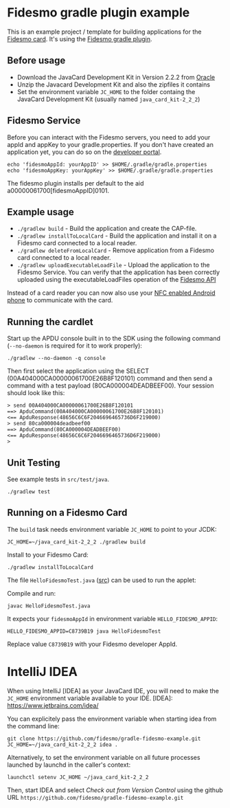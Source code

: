 Fidesmo gradle plugin example
=============================

This is an example project / template for building applications for the [Fidesmo
card](http://fidesmo.com/). It's using the [Fidesmo gradle plugin](http://github.com/fidesmo/gradle-fidesmo).

Before usage
------------

- Download the JavaCard Development Kit in Version 2.2.2 from [Oracle][oracle-jc-sdk]
- Unzip the Javacard Development Kit and also the zipfiles it contains
- Set the environment variable `JC_HOME` to the folder containg the JavaCard Development Kit (usually named `java_card_kit-2_2_2`)

[oracle-jc-sdk]: http://www.oracle.com/technetwork/java/javasebusiness/downloads/java-archive-downloads-javame-419430.html#java_card_kit-2.2.2-oth-JPR "Oracel JavCard Development Kit 2.2.2 download"

Fidesmo Service
---------------
Before you can interact with the Fidesmo servers, you need to add your appId and appKey to your
gradle.properties. If you don't have created an application yet, you can do so on the [developer
portal](https://developer.fidesmo.com/).

    echo 'fidesmoAppId: yourAppID' >> $HOME/.gradle/gradle.properties
    echo 'fidesmoAppKey: yourAppKey' >> $HOME/.gradle/gradle.properties

The fidesmo plugin installs per default to the aid a00000061700[fidesmoAppID]0101.

Example usage
-------------

- `./gradlew build` - Build the application and create the CAP-file.
- `./gradlew installToLocalCard` - Build the application and install it on a Fidesmo card connected to a local reader.
- `./gradlew deleteFromLocalCard` - Remove application from a Fidesmo card connected to a local reader.
- `./gradlew uploadExecutableLoadFile` - Upload the application to the Fidesmo Service. You can verify that the application has been correctly uploaded using the executableLoadFiles operation of the [Fidesmo API](https://developer.fidesmo.com/api)

Instead of a card reader you can now also use your [NFC enabled Android phone](https://github.com/fidesmo/gradle-fidesmo#android-phone-as-card-reader) to communicate with the card.

Running the cardlet
-------------------
Start up the APDU console built in to the SDK using the following
command (`--no-daemon` is required for it to work properly):

    ./gradlew --no-daemon -q console

Then first select the application using the SELECT
(00A404000CA00000061700E26B8F120101) command and then send a command
with a test payload (80CA000004DEADBEEF00). Your session should look
like this:

    > send 00A404000CA00000061700E26B8F120101
    ==> ApduCommand(00A404000CA00000061700E26B8F120101)
    <== ApduResponse(48656C6C6F2046696465736D6F219000)
    > send 80ca000004deadbeef00
    ==> ApduCommand(80CA000004DEADBEEF00)
    <== ApduResponse(48656C6C6F2046696465736D6F219000)
    >

Unit Testing
------------

See example tests in `src/test/java`.

	./gradlew test

Running on a Fidesmo Card
-------------------------

The `build` task needs environment variable `JC_HOME` to point to your JCDK:

	JC_HOME=~/java_card_kit-2_2_2 ./gradlew build

Install to your Fidesmo Card:

	./gradlew installToLocalCard

The file `HelloFidesmoTest.java` ([src]) can be used to run the applet:

[src]:
https://gist.github.com/miguelcardo/1b5ada6dc97f35ade737

Compile and run:

	javac HelloFidesmoTest.java 

It expects your `fidesmoAppId` in environment variable `HELLO_FIDESMO_APPID`:

	HELLO_FIDESMO_APPID=C8739B19 java HelloFidesmoTest

Replace value `C8739B19` with your Fidesmo developer AppId.

# IntelliJ IDEA

When using IntelliJ [IDEA] as your JavaCard IDE, you will need to make the `JC_HOME` environment variable available to your IDE. 
[IDEA]:
https://www.jetbrains.com/idea/

You can explicitely pass the environment variable when starting idea from the command line:

	git clone https://github.com/fidesmo/gradle-fidesmo-example.git
	JC_HOME=~/java_card_kit-2_2_2 idea .

Alternatively, to set the environment variable on all future processes launched by launchd in the caller's context:

	launchctl setenv JC_HOME ~/java_card_kit-2_2_2

Then, start IDEA and select _Check out from Version Control_ using the github URL `https://github.com/fidesmo/gradle-fidesmo-example.git`
